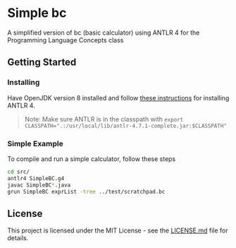 # Simple bc

A simplified version of bc (basic calculator) using ANTLR 4 for the Programming Language Concepts class

## Getting Started

### Installing

Have OpenJDK version 8 installed and follow [these instructions](https://github.com/antlr/antlr4/blob/master/doc/getting-started.md) for installing ANTLR 4.

> Note: Make sure ANTLR is in the classpath with `export CLASSPATH=".:/usr/local/lib/antlr-4.7.1-complete.jar:$CLASSPATH"`

### Simple Example

To compile and run a simple calculator, follow these steps

```bash
cd src/
antlr4 SimpleBC.g4
javac SimpleBC*.java
grun SimpleBC exprList -tree ../test/scratchpad.bc
```

## License

This project is licensed under the MIT License - see the [LICENSE.md](LICENSE.md) file for details.
